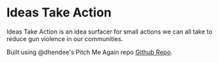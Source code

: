 Ideas Take Action
==============

Ideas Take Action is an idea surfacer for small actions we can all take to reduce gun violence in our communities.

Built using @dhendee's Pitch Me Again repo [Github Repo](https://github.com/dhendee/pitchmeagain).
